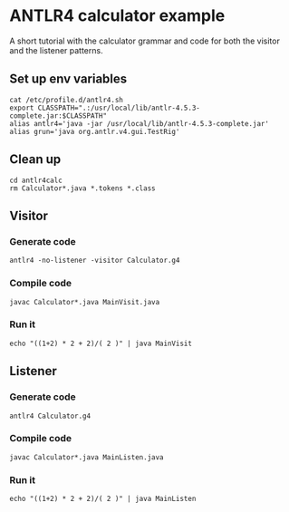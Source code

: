 
# ANTLR4 calculator example

A short tutorial with the calculator grammar and code for both the visitor and the listener patterns.

## Set up env variables

    cat /etc/profile.d/antlr4.sh 
    export CLASSPATH=".:/usr/local/lib/antlr-4.5.3-complete.jar:$CLASSPATH"
    alias antlr4='java -jar /usr/local/lib/antlr-4.5.3-complete.jar'
    alias grun='java org.antlr.v4.gui.TestRig'

## Clean up

    cd antlr4calc
    rm Calculator*.java *.tokens *.class  

## Visitor

### Generate code

    antlr4 -no-listener -visitor Calculator.g4 

### Compile code

    javac Calculator*.java MainVisit.java

### Run it

    echo "((1+2) * 2 + 2)/( 2 )" | java MainVisit

## Listener

### Generate code

    antlr4 Calculator.g4 

### Compile code

    javac Calculator*.java MainListen.java

### Run it

    echo "((1+2) * 2 + 2)/( 2 )" | java MainListen
